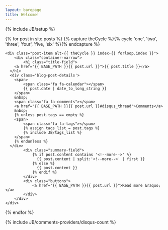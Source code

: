 ```yaml
---
layout: barepage
title: Welcome!
---
```

{% include JB/setup %}

<div class="home-page-posts">
  {% for post in site.posts %}
	{% capture theCycle %}{% cycle 'one', 'two', 'three', 'four', 'five, 'six' %}{% endcapture %}

	<div class="post-item alt-{{ theCycle }} index-{{ forloop.index }}">
	    <div class="container-narrow">
			<h1 class="title-field">
        <a href="{{ BASE_PATH }}{{ post.url }}">{{ post.title }}</a>
      </h1>
      <div class='blog-post-details'>
      	<span>
      		<span class="fa fa-calendar"></span>
      		{{ post.date | date_to_long_string }}
      	</span>
        &nbsp;
        <span class="fa fa-comments"></span>
        <a href="{{ BASE_PATH }}{{ post.url }}#disqus_thread">Comments</a>
        &nbsp;
      	{% unless post.tags == empty %}
      	<span>
      		<span class="fa fa-tags"></span>
      		{% assign tags_list = post.tags %}
      		{% include JB/tags_list %}
      	</span>
      	{% endunless %}
      </div>
			<div class="summary-field">
				{% if post.content contains '<!--more-->' %}
				  {{ post.content | split:'<!--more-->' | first }}
				{% else %}
				  {{ post.content }}
				{% endif %}
			</div>
			<div class="buttons">
				<a href="{{ BASE_PATH }}{{ post.url }}">Read more &raquo;</a>
			</div>
		</div>
	</div>
  {% endfor %}
</div>

{% include JB/comments-providers/disqus-count %}
